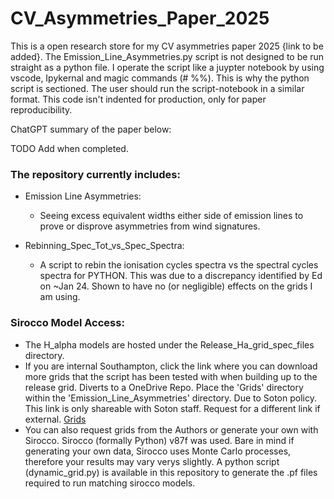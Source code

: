 # CV_Asymmetries_Paper_2025

This is a open research store for my CV asymmetries paper 2025 {link to be added}. 
The Emission_Line_Asymmetries.py script is not designed to be run straight as a python file. I operate the script like a juypter notebook by using vscode, Ipykernal and magic commands (# %%). This is why the python script is sectioned. The user should run the script-notebook in a similar format. This code isn't indented for production, only for paper reproducibility.  

ChatGPT summary of the paper below:

TODO Add when completed. 


### The repository currently includes:
- Emission Line Asymmetries:
    - Seeing excess equivalent widths either side of emission lines to prove or disprove asymmetries from wind signatures.
  
- Rebinning_Spec_Tot_vs_Spec_Spectra:
    - A script to rebin the ionisation cycles spectra vs the spectral cycles spectra for PYTHON. This was due to a discrepancy
        identified by Ed on ~Jan 24. Shown to have no (or negligible) effects on the grids I am using.

### Sirocco Model Access:
- The H_alpha models are hosted under the Release_Ha_grid_spec_files directory. 
- If you are internal Southampton, click the link where you can download more grids that the script has been tested with when building up to the release grid. Diverts to a OneDrive Repo. Place the 'Grids' directory within the 'Emission_Line_Asymmetries' directory. Due to Soton policy. This link is only shareable with Soton staff. Request for a different link if external. 
[Grids](https://sotonac-my.sharepoint.com/:f:/g/personal/agww1g17_soton_ac_uk/EkjOSNgu3WJOvSFfVXUsyyoBMVbc6yMg08ke7vCYuVzZWQ?e=i5Vt1m)
- You can also request grids from the Authors or generate your own with Sirocco. Sirocco (formally Python) v87f was used. Bare in mind if generating your own data, Sirocco uses Monte Carlo processes, therefore your results may vary verys slightly. A python script (dynamic_grid.py) is available in this repository to generate the .pf files required to run matching sirocco models.
